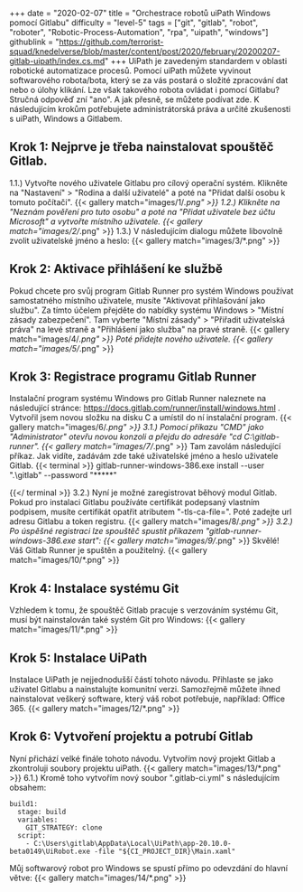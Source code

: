 +++
date = "2020-02-07"
title = "Orchestrace robotů uiPath Windows pomocí Gitlabu"
difficulty = "level-5"
tags = ["git", "gitlab", "robot", "roboter", "Robotic-Process-Automation", "rpa", "uipath", "windows"]
githublink = "https://github.com/terrorist-squad/knedelverse/blob/master/content/post/2020/february/20200207-gitlab-uipath/index.cs.md"
+++
UiPath je zavedeným standardem v oblasti robotické automatizace procesů. Pomocí uiPath můžete vyvinout softwarového robota/bota, který se za vás postará o složité zpracování dat nebo o úlohy klikání. Lze však takového robota ovládat i pomocí Gitlabu?Stručná odpověď zní "ano". A jak přesně, se můžete podívat zde. K následujícím krokům potřebujete administrátorská práva a určité zkušenosti s uiPath, Windows a Gitlabem.
## Krok 1: Nejprve je třeba nainstalovat spouštěč Gitlab.
1.1.) Vytvořte nového uživatele Gitlabu pro cílový operační systém. Klikněte na "Nastavení" > "Rodina a další uživatelé" a poté na "Přidat další osobu k tomuto počítači".
{{< gallery match="images/1/*.png" >}}
1.2.) Klikněte na "Neznám pověření pro tuto osobu" a poté na "Přidat uživatele bez účtu Microsoft" a vytvořte místního uživatele.
{{< gallery match="images/2/*.png" >}}
1.3.) V následujícím dialogu můžete libovolně zvolit uživatelské jméno a heslo:
{{< gallery match="images/3/*.png" >}}

## Krok 2: Aktivace přihlášení ke službě
Pokud chcete pro svůj program Gitlab Runner pro systém Windows používat samostatného místního uživatele, musíte "Aktivovat přihlašování jako službu". Za tímto účelem přejděte do nabídky systému Windows > "Místní zásady zabezpečení". Tam vyberte "Místní zásady" > "Přiřadit uživatelská práva" na levé straně a "Přihlášení jako služba" na pravé straně.
{{< gallery match="images/4/*.png" >}}
Poté přidejte nového uživatele.
{{< gallery match="images/5/*.png" >}}

## Krok 3: Registrace programu Gitlab Runner
Instalační program systému Windows pro Gitlab Runner naleznete na následující stránce: https://docs.gitlab.com/runner/install/windows.html . Vytvořil jsem novou složku na disku C a umístil do ní instalační program.
{{< gallery match="images/6/*.png" >}}
3.1.) Pomocí příkazu "CMD" jako "Administrator" otevřu novou konzoli a přejdu do adresáře "cd C:\gitlab-runner".
{{< gallery match="images/7/*.png" >}}
Tam zavolám následující příkaz. Jak vidíte, zadávám zde také uživatelské jméno a heslo uživatele Gitlab.
{{< terminal >}}
gitlab-runner-windows-386.exe install --user ".\gitlab" --password "*****"

{{</ terminal >}}
3.2.) Nyní je možné zaregistrovat běhový modul Gitlab. Pokud pro instalaci Gitlabu používáte certifikát podepsaný vlastním podpisem, musíte certifikát opatřit atributem "-tls-ca-file=". Poté zadejte url adresu Gitlabu a token registru.
{{< gallery match="images/8/*.png" >}}
3.2.) Po úspěšné registraci lze spouštěč spustit příkazem "gitlab-runner-windows-386.exe start":
{{< gallery match="images/9/*.png" >}}
Skvělé! Váš Gitlab Runner je spuštěn a použitelný.
{{< gallery match="images/10/*.png" >}}

## Krok 4: Instalace systému Git
Vzhledem k tomu, že spouštěč Gitlab pracuje s verzováním systému Git, musí být nainstalován také systém Git pro Windows:
{{< gallery match="images/11/*.png" >}}

## Krok 5: Instalace UiPath
Instalace UiPath je nejjednodušší částí tohoto návodu. Přihlaste se jako uživatel Gitlabu a nainstalujte komunitní verzi. Samozřejmě můžete ihned nainstalovat veškerý software, který váš robot potřebuje, například: Office 365.
{{< gallery match="images/12/*.png" >}}

## Krok 6: Vytvoření projektu a potrubí Gitlab
Nyní přichází velké finále tohoto návodu. Vytvořím nový projekt Gitlab a zkontroluji soubory projektu uiPath.
{{< gallery match="images/13/*.png" >}}
6.1.) Kromě toho vytvořím nový soubor ".gitlab-ci.yml" s následujícím obsahem:
```
build1:
  stage: build
  variables:
    GIT_STRATEGY: clone
  script:
    - C:\Users\gitlab\AppData\Local\UiPath\app-20.10.0-beta0149\UiRobot.exe -file "${CI_PROJECT_DIR}\Main.xaml"

```
Můj softwarový robot pro Windows se spustí přímo po odevzdání do hlavní větve:
{{< gallery match="images/14/*.png" >}}
